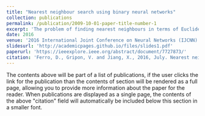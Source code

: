```yaml
---
title: "Nearest neighbour search using binary neural networks"
collection: publications
permalink: /publication/2009-10-01-paper-title-number-1
excerpt: 'The problem of finding nearest neighbours in terms of Euclidean distance using Neural Networks.'
date: 2016
venue: '2016 International Joint Conference on Neural Networks (IJCNN)'
slidesurl: 'http://academicpages.github.io/files/slides1.pdf'
paperurl: 'https://ieeexplore.ieee.org/abstract/document/7727873/'
citation: 'Ferro, D., Gripon, V. and Jiang, X., 2016, July. Nearest neighbour search using binary neural networks. In 2016 International Joint Conference on Neural Networks (IJCNN) (pp. 5106-5112). IEEE.'
---
```


The contents above will be part of a list of publications, if the user clicks the link for the publication than the contents of section will be rendered as a full page, allowing you to provide more information about the paper for the reader. When publications are displayed as a single page, the contents of the above "citation" field will automatically be included below this section in a smaller font.
